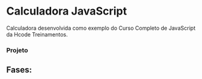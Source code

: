 # Calculadora JavaScript

Calculadora desenvolvida como exemplo do Curso Completo de JavaScript da Hcode Treinamentos.

### Projeto
Fases:
-